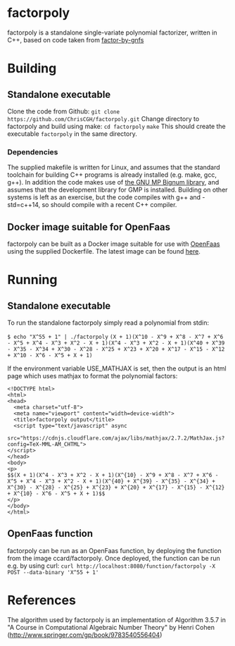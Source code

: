 # factorpoly

factorpoly is a standalone single-variate polynomial factorizer, written in C++, based on code taken from [factor-by-gnfs](https://sourceforge.net/projects/factor-by-gnfs/)

# Building
## Standalone executable
Clone the code from Github:
`git clone https://github.com/ChrisCGH/factorpoly.git`
Change directory to factorpoly and build using make:
`cd factorpoly`
`make`
This should create the executable `factorpoly` in the same directory.
### Dependencies
The supplied makefile is written for Linux, and assumes that the standard toolchain for building C++ programs is already installed (e.g. make, gcc, g++). In addition the code makes use of [the GNU MP Bignum library](https://www.google.co.uk/url?sa=t&rct=j&q=&esrc=s&source=web&cd=1&cad=rja&uact=8&ved=0ahUKEwjDrOfd7JPYAhVUF8AKHQGLBWMQFggnMAA&url=https%3A%2F%2Fgmplib.org%2F&usg=AOvVaw0J-ZxDUBVNbeR6FiUDVsnH), and assumes that the development library for GMP is installed.
Building on other systems is left as an exercise, but the code compiles with g++ and -std=c++14, so should compile with a recent C++ compiler.

## Docker image suitable for OpenFaas
factorpoly can be built as a Docker image suitable for use with [OpenFaas](https://www.openfaas.com/) using the supplied Dockerfile.
The latest image can be found [here](https://hub.docker.com/r/ccard/factorpoly/).

# Running
## Standalone executable
To run the standalone factorpoly simply read a polynomial from stdin:

`$ echo "X^55 + 1" | ./factorpoly`
`(X + 1)(X^10 - X^9 + X^8 - X^7 + X^6 - X^5 + X^4 - X^3 + X^2 - X + 1)(X^4 - X^3 + X^2 - X + 1)(X^40 + X^39 - X^35 - X^34 + X^30 - X^28 - X^25 + X^23 + X^20 + X^17 - X^15 - X^12 + X^10 - X^6 - X^5 + X + 1)`

If the environment variable USE_MATHJAX is set, then the output is an html page which uses mathjax to format the polynomial factors:
```
<!DOCTYPE html>
<html>
<head>
  <meta charset="utf-8">
  <meta name="viewport" content="width=device-width">
  <title>factorpoly output</title>
  <script type="text/javascript" async
  src="https://cdnjs.cloudflare.com/ajax/libs/mathjax/2.7.2/MathJax.js?config=TeX-MML-AM_CHTML">
</script>
</head>
<body>
<p>
$$(X + 1)(X^4 - X^3 + X^2 - X + 1)(X^{10} - X^9 + X^8 - X^7 + X^6 - X^5 + X^4 - X^3 + X^2 - X + 1)(X^{40} + X^{39} - X^{35} - X^{34} + X^{30} - X^{28} - X^{25} + X^{23} + X^{20} + X^{17} - X^{15} - X^{12} + X^{10} - X^6 - X^5 + X + 1)$$
</p>
</body>
</html>
```

## OpenFaas function
factorpoly can be run as an OpenFaas function, by deploying the function from the image ccard/factorpoly.
Once deployed, the function can be run e.g. by using curl:
`curl http://localhost:8080/function/factorpoly -X POST --data-binary 'X^55 + 1'`

# References
The algorithm used by factorpoly is an implementation of Algorithm 3.5.7 in "A Course in Computational Algebraic Number Theory" by Henri Cohen (http://www.springer.com/gp/book/9783540556404)
